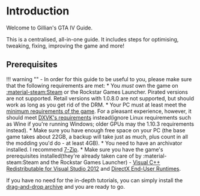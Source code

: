 # Introduction

Welcome to Gillian's GTA IV Guide.

This is a centralised, all-in-one guide. It includes steps for optimising, tweaking, fixing, improving the game and more!

## Prerequisites
!!! warning ""
    - In order for this guide to be useful to you, please make sure that the following requirements are met:
        * You *must* own the game on [:material-steam:Steam](https://store.steampowered.com/app/12210/) or the Rockstar Games Launcher. Pirated versions are not supported. Retail versions with 1.0.8.0 are not supported, but should work as long as you get rid of the DRM.
        * Your PC must at least meet the [minimum requirements of the game](https://www.pcgamingwiki.com/wiki/Grand_Theft_Auto_IV#System_requirements). For a pleasant experience, however, it should meet [DXVK's requirements](https://github.com/doitsujin/dxvk/wiki/Driver-support) instead(ignore Linux requirements such as Wine if you're running Windows; older GPUs may the 1.10.3 requirements instead).
        * Make sure you have enough free space on your PC (the base game takes about 22GB, a backup will take just as much, plus count in all the modding you'd do - at least 4GB).
        * You need to have an archivator installed. I recommend [7-Zip](https://www.7-zip.org/).
        * Make sure you have the game's prerequisites installed(they're already taken care of by :material-steam:Steam and the Rockstar Games Launcher) - [Visual C++ Redistributable for Visual Studio 2012](https://www.microsoft.com/en-us/download/details.aspx?id=30679) and [DirectX End-User Runtimes](https://www.microsoft.com/en-us/download/details.aspx?id=8109).

If you have no need for the in-depth tutorials, you can simply install the [drag-and-drop archive](Drag-and-Drop-Archive.md) and you are ready to go.


